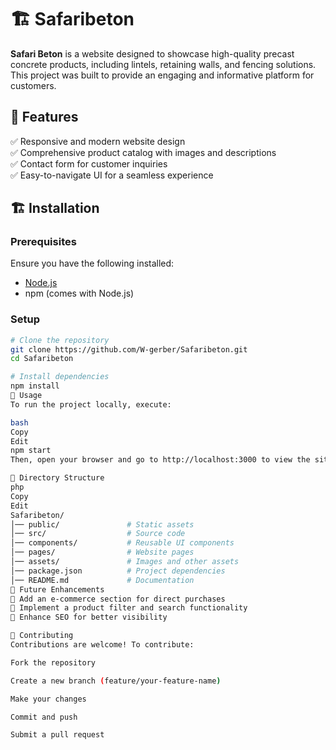 # 🏗️ Safaribeton  

**Safari Beton** is a website designed to showcase high-quality precast concrete products, including lintels, retaining walls, and fencing solutions. This project was built to provide an engaging and informative platform for customers.  

## 🚀 Features  

✅ Responsive and modern website design  
✅ Comprehensive product catalog with images and descriptions  
✅ Contact form for customer inquiries  
✅ Easy-to-navigate UI for a seamless experience  

## 🏗️ Installation  

### Prerequisites  
Ensure you have the following installed:  

- [Node.js](https://nodejs.org/)  
- npm (comes with Node.js)  

### Setup  

```bash
# Clone the repository
git clone https://github.com/W-gerber/Safaribeton.git
cd Safaribeton

# Install dependencies
npm install
🚦 Usage
To run the project locally, execute:

bash
Copy
Edit
npm start
Then, open your browser and go to http://localhost:3000 to view the site.

📂 Directory Structure
php
Copy
Edit
Safaribeton/
│── public/               # Static assets  
│── src/                  # Source code  
│── components/           # Reusable UI components  
│── pages/                # Website pages  
│── assets/               # Images and other assets  
│── package.json          # Project dependencies  
│── README.md             # Documentation  
🎯 Future Enhancements
🔹 Add an e-commerce section for direct purchases
🔹 Implement a product filter and search functionality
🔹 Enhance SEO for better visibility

🤝 Contributing
Contributions are welcome! To contribute:

Fork the repository

Create a new branch (feature/your-feature-name)

Make your changes

Commit and push

Submit a pull request
